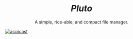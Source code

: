 <h1 align="center"><i>Pluto</i></h1>

<p align="center">A simple, rice-able, and compact file manager.</center>

[![asciicast](https://asciinema.org/a/213618.svg)](https://asciinema.org/a/213618)
